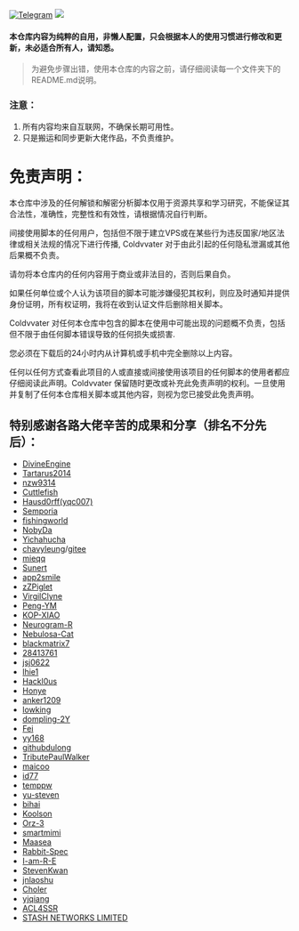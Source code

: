 [![Telegram](https://img.shields.io/badge/Telegram-Channel-33A8E3)](https://t.me/Ison_Channel)
[![](https://img.shields.io/github/followers/Coldvvater?label=follow&style=social)](https://github.com/Coldvvater)
#### 本仓库内容为纯粹的自用，非懒人配置，只会根据本人的使用习惯进行修改和更新，未必适合所有人，请知悉。
> 为避免步骤出错，使用本仓库的内容之前，请仔细阅读每一个文件夹下的README.md说明。
### 注意：

1. 所有内容均来自互联网，不确保长期可用性。
2. 只是搬运和同步更新大佬作品，不负责维护。

# 免责声明：
本仓库中涉及的任何解锁和解密分析脚本仅用于资源共享和学习研究，不能保证其合法性，准确性，完整性和有效性，请根据情况自行判断。

间接使用脚本的任何用户，包括但不限于建立VPS或在某些行为违反国家/地区法律或相关法规的情况下进行传播, Coldvvater 对于由此引起的任何隐私泄漏或其他后果概不负责。

请勿将本仓库内的任何内容用于商业或非法目的，否则后果自负。

如果任何单位或个人认为该项目的脚本可能涉嫌侵犯其权利，则应及时通知并提供身份证明，所有权证明，我将在收到认证文件后删除相关脚本。

Coldvvater 对任何本仓库中包含的脚本在使用中可能出现的问题概不负责，包括但不限于由任何脚本错误导致的任何损失或损害.

您必须在下载后的24小时内从计算机或手机中完全删除以上内容。

任何以任何方式查看此项目的人或直接或间接使用该项目的任何脚本的使用者都应仔细阅读此声明。Coldvvater 保留随时更改或补充此免责声明的权利。一旦使用并复制了任何本仓库相关脚本或其他内容，则视为您已接受此免责声明。

## 特别感谢各路大佬辛苦的成果和分享（排名不分先后）：

* [DivineEngine](https://github.com/DivineEngine/Profiles/tree/master)  
* [Tartarus2014](https://github.com/Tartarus2014)  
* [nzw9314](https://github.com/nzw9314)  
* [Cuttlefish](https://ocd0522.tk/ddgksf2013/Cuttlefish)  
* [Hausd0rff(yqc007)](https://github.com/yqc007/QuantumultX)  
* [Semporia](https://github.com/Semporia)  
* [fishingworld](https://github.com/fishingworld/something)   
* [NobyDa](https://github.com/NobyDa)    
* [Yichahucha](https://github.com/yichahucha/surge/tree/master)  
* [chavyleung](https://github.com/chavyleung)/[gitee](https://gitee.com/chavyleung/scripts) 
* [mieqq](https://github.com/mieqq/mieqq)   
* [Sunert](https://github.com/Sunert/Script) 
* [app2smile](https://github.com/app2smile/rules)  
* [zZPiglet](https://github.com/zZPiglet/Task/tree/master) 
* [VirgilClyne](https://github.com/VirgilClyne) 
* [Peng-YM](https://github.com/Peng-YM)  
* [KOP-XIAO](https://github.com/KOP-XIAO) 
* [Neurogram-R](https://github.com/Neurogram-R) 
* [Nebulosa-Cat](https://github.com/Nebulosa-Cat)
* [blackmatrix7](https://github.com/blackmatrix7/ios_rule_script) 
* [28413761](https://github.com/28413761/QX) 
* [jsj0622](https://github.com/jsj0622/Surge) 
* [lhie1](https://github.com/lhie1)  
* [Hackl0us](https://github.com/Hackl0us)   
* [Honye](https://github.com/Honye/scriptable-scripts/blob/master/README.zh.md)  
* [anker1209](https://github.com/anker1209/Scriptable)  
* [lowking](https://github.com/lowking/Scripts)  
* [dompling-2Y](https://github.com/dompling?tab=repositories)
* [Fei](https://github.com/Infatuation-Fei/rule/tree/main/Stash/)  
* [yy168](https://github.com/yyn618/QuantumultX-Script)   
* [githubdulong](https://github.com/githubdulong/Script)  
* [TributePaulWalker](https://github.com/TributePaulWalker/Profiles)  
* [maicoo](https://github.com/blankmagic/surge)  
* [id77](https://github.com/id77/QuantumultX/tree/master)
* [temppw](https://github.com/temppw/surge) 
* [yu-steven](https://github.com/yu-steven/openit) 
* [bihai](https://proxies.bihai.cf/) 
* [Koolson](https://github.com/Koolson/Qure)   
* [Orz-3](https://github.com/Orz-3)   
* [smartmimi](https://github.com/smartmimi/conf/tree/master) 
* [Maasea](https://github.com/Maasea/sgmodule) 
* [Rabbit-Spec](https://github.com/Rabbit-Spec/Surge) 
* [I-am-R-E](https://github.com/I-am-R-E) 
* [StevenKwan](https://github.com/StevenKwan/stash-waffle) 
* [jnlaoshu](https://github.com/jnlaoshu/MySelf) 
* [Choler](https://github.com/Choler/Surge) 
* [yjqiang](https://github.com/yjqiang/surge_scripts/tree/main) 
* [ACL4SSR](https://github.com/ACL4SSR/ACL4SSR/tree/master) 
* [STASH NETWORKS LIMITED](https://github.com/STASH-NETWORKS-LIMITED) 

